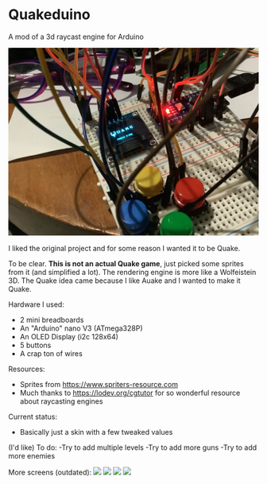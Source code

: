 # Quakeduino
A mod of a 3d raycast engine for Arduino

![](/images/screen-1.jpg)

I liked the original project and for some reason I wanted it to be Quake.

To be clear. **This is not an actual Quake game**, just picked some sprites from it (and simplified a lot). The rendering engine is more like a Wolfeistein 3D. The Quake idea came because I like Auake and I wanted to make it Quake.

Hardware I used:
- 2 mini breadboards
- An "Arduino" nano V3 (ATmega328P)
- An OLED Display (i2c 128x64)
- 5 buttons
- A crap ton of wires

Resources:
- Sprites from https://www.spriters-resource.com
- Much thanks to https://lodev.org/cgtutor for so wonderful resource about raycasting engines

Current status:
- Basically just a skin with a few tweaked values

(I'd like) To do:
-Try to add multiple levels
-Try to add more guns
-Try to add more enemies

More screens (outdated):
![](/images/screen-4.jpg?raw=true)
![](/images/screen-5.jpg?raw=true)
![](/images/screen-6.jpg?raw=true)
![](/images/screen-7.jpg?raw=true)
